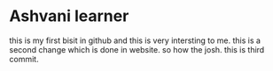# Ashvani learner
   this is my first bisit in github and this is very intersting to me.
   this is a second change which is done in website.
   so how the josh.
   this is third commit.
